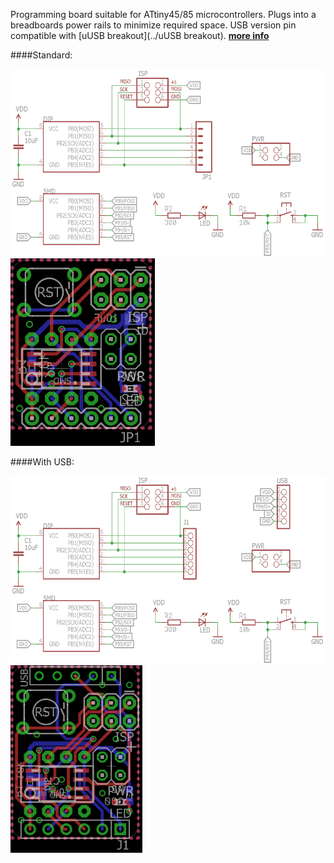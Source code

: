 Programming board suitable for ATtiny45/85 microcontrollers. Plugs into a breadboards power rails to minimize required space.
USB version pin compatible with [uUSB breakout](../uUSB breakout).
[**more info**](https://hackaday.io/project/6332-breadboard-widgets/log/19613-attiny-prog-board)

####Standard:

<img src="ATtiny prog board.sch.png" alt=".sch" height="300px"><img src="ATtiny prog board.brd.png" alt=".brd" height="300px">

####With USB:

<img src="ATtiny prog board with USB.sch.png" alt=".sch" height="300px"><img src="ATtiny prog board with USB.brd.png" alt=".brd" height="300px">

